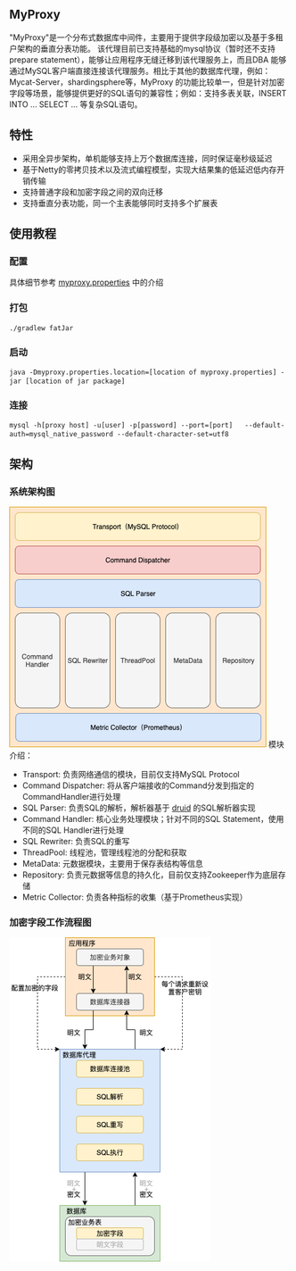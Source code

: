 ## MyProxy 
"MyProxy"是一个分布式数据库中间件，主要用于提供字段级加密以及基于多租户架构的垂直分表功能。
该代理目前已支持基础的mysql协议（暂时还不支持prepare statement），能够让应用程序无缝迁移到该代理服务上，而且DBA
能够通过MySQL客户端直接连接该代理服务。相比于其他的数据库代理，例如：Mycat-Server，shardingsphere等，MyProxy
的功能比较单一，但是针对加密字段等场景，能够提供更好的SQL语句的兼容性；例如：支持多表关联，INSERT INTO ... SELECT ...
等复杂SQL语句。

## 特性 
 * 采用全异步架构，单机能够支持上万个数据库连接，同时保证毫秒级延迟
 * 基于Netty的零拷贝技术以及流式编程模型，实现大结果集的低延迟低内存开销传输
 * 支持普通字段和加密字段之间的双向迁移
 * 支持垂直分表功能，同一个主表能够同时支持多个扩展表

## 使用教程
### 配置
具体细节参考 [myproxy.properties](https://github.com/James-xie/myproxy/blob/master/src/main/resources/myproxy.properties) 中的介绍

### 打包
```shell
./gradlew fatJar
```

### 启动
```shell
java -Dmyproxy.properties.location=[location of myproxy.properties] -jar [location of jar package] 
```

### 连接
```shell
mysql -h[proxy host] -u[user] -p[password] --port=[port]   --default-auth=mysql_native_password --default-character-set=utf8 
```

## 架构

### 系统架构图
![系统架构图](https://github.com/James-xie/myproxy/blob/master/static/img/MyProxy架构图.png)
模块介绍：
* Transport: 负责网络通信的模块，目前仅支持MySQL Protocol
* Command Dispatcher: 将从客户端接收的Command分发到指定的CommandHandler进行处理
* SQL Parser: 负责SQL的解析，解析器基于 [druid](https://github.com/alibaba/druid) 的SQL解析器实现
* Command Handler: 核心业务处理模块；针对不同的SQL Statement，使用不同的SQL Handler进行处理
* SQL Rewriter: 负责SQL的重写
* ThreadPool: 线程池，管理线程池的分配和获取
* MetaData: 元数据模块，主要用于保存表结构等信息
* Repository: 负责元数据等信息的持久化，目前仅支持Zookeeper作为底层存储
* Metric Collector: 负责各种指标的收集（基于Prometheus实现）

### 加密字段工作流程图
![加密字段工作流程图](https://github.com/James-xie/myproxy/blob/master/static/img/加密字段工作流程.png)

